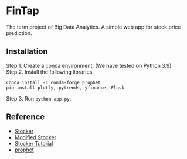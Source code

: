 # FinTap
The term project of Big Data Analytics. A simple web app for stock price prediction.

## Installation
Step 1. Create a conda environment. (We have tested on Python 3.9)  
Step 2. Install the following libraries.
```
conda install -c conda-forge prophet
pip install plotly, pytrends, yfinance, Flask
```
Step 3. Run `python app.py`.

## Reference
* [Stocker](https://github.com/WillKoehrsen/Data-Analysis/tree/master/stocker)
* [Modified Stocker](https://github.com/koreal6803/Stocker)
* [Stocker Tutorial](https://towardsdatascience.com/stock-prediction-in-python-b66555171a2)
* [prophet](https://github.com/facebook/prophet)
